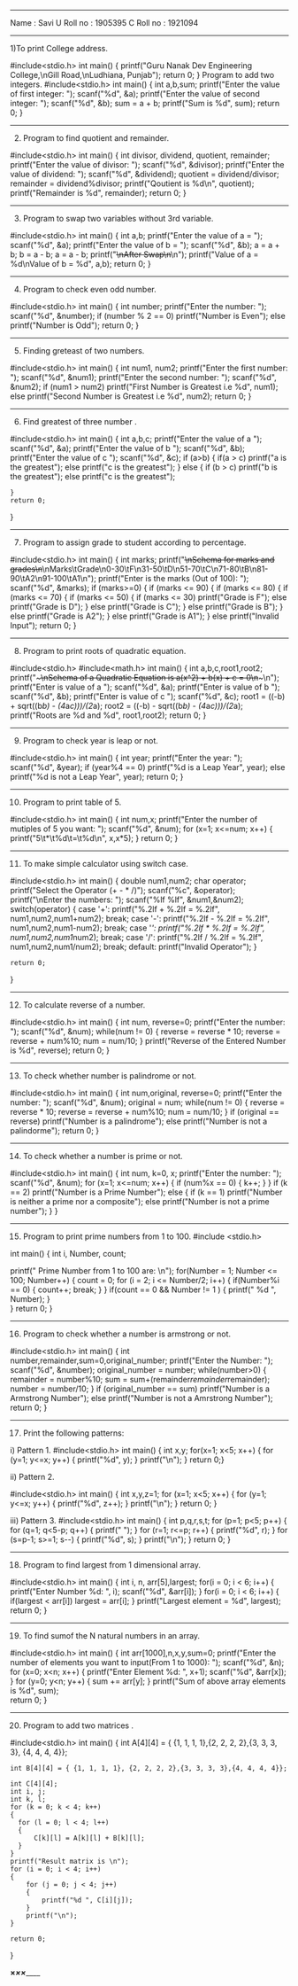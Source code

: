 ____________________________________________________

   Name : Savi
   U Roll no : 1905395
   C Roll no : 1921094

____________________________________________________

1)To print College address.


#include<stdio.h>
int main()
{
    printf("Guru Nanak Dev Engineering College,\nGill Road,\nLudhiana, Punjab");
    return 0;
}
Program to add two integers.
#include<stdio.h>
int main()
{
    int a,b,sum;
    printf("Enter the value of first integer: ");
    scanf("%d", &a);
    printf("Enter the value of second integer: ");
    scanf("%d", &b);
    sum = a + b;
    printf("Sum is %d", sum);
    return 0;
}
____________________________________________________

2) Program to find quotient and remainder.

#include<stdio.h>
int main()
{
    int divisor, dividend, quotient, remainder;
    printf("Enter the value of divisor: ");
    scanf("%d", &divisor);
    printf("Enter the value of dividend: ");
    scanf("%d", &dividend);
    quotient = dividend/divisor;
    remainder = dividend%divisor; 
    printf("Qoutient is %d\n", quotient);
    printf("Remainder is %d", remainder);
    return 0;
} 
____________________________________________________

3) Program to swap two variables without 3rd variable.

#include<stdio.h>
int main()
{
    int a,b;
    printf("Enter the value of a = ");
    scanf("%d", &a);
    printf("Enter the value of b = ");
    scanf("%d", &b);
    a = a + b;
    b = a - b;
    a = a - b;
    printf("~~~~~~~~~~~~~~~~\nAfter Swap\n~~~~~~~~~~~~~~~~\n");
    printf("Value of a = %d\nValue of b = %d", a,b);
    return 0;
}

____________________________________________________
4) Program to check even odd number.

#include<stdio.h>
int main()
{
    int number;
    printf("Enter the number: ");
    scanf("%d", &number);
    if (number % 2 == 0)
    printf("Number is Even");
    else
    printf("Number is Odd");
    return 0;
}

____________________________________________________
5) Finding greteast of two numbers.

#include<stdio.h>
int main()
{
    int num1, num2;
    printf("Enter the first number: ");
    scanf("%d", &num1);
    printf("Enter the second number: ");
    scanf("%d", &num2);
    if (num1 > num2)
    printf("First Number is Greatest i.e %d", num1);
    else
    printf("Second Number is Greatest i.e %d", num2); 
    return 0;
}

____________________________________________________
6) Find greatest of three number .

#include<stdio.h>
int main()
{
    int a,b,c;
    printf("Enter the value of a ");
    scanf("%d", &a);
    printf("Enter the value of b ");
    scanf("%d", &b);
    printf("Enter the value of c ");
    scanf("%d", &c);
    if (a>b)
    {
        if(a > c)
        printf("a is the greatest");
        else
        printf("c is the greatest");
    }
    else
    {
        if (b > c)
        printf("b is the greatest");
        else
        printf("c is the greatest");
        
    }
    return 0;
    
}

____________________________________________________
7) Program to assign grade to student according to percentage.

#include<stdio.h>
int main()
{
    int marks;
    printf("~~~~~~~~~~~~~~~~~~~~~~~~~~~~~~\nSchema for marks and grades\n~~~~~~~~~~~~~~~~~~~~~~~~~~~~~~\nMarks\tGrade\n0-30\tF\n31-50\tD\n51-70\tC\n71-80\tB\n81-90\tA2\n91-100\tA1\n");
    printf("Enter is the marks (Out of 100): ");
    scanf("%d", &marks);
    if (marks>=0)
    {
        if (marks <= 90)
            {
                if (marks <= 80)
                {
                    if (marks <= 70)
                    {
                        if (marks <= 50)
                        {
                            if (marks <= 30)
                            printf("Grade is F");
                            else
                            printf("Grade is D");
                        }
                        else
                        printf("Grade is C");
                    }
                    else
                    printf("Grade is B");
                }
                else
                printf("Grade is A2");
            }
        else
        printf("Grade is A1");
    }
    else 
    printf("Invalid Input");
    return 0;
}
____________________________________________________

8) Program to print roots of quadratic equation.

#include<stdio.h>
#include<math.h>
int main()
{
    int a,b,c,root1,root2;
    printf("~~~~~~~~~~~~~~~~~~~~~~~~~~~~~~~~~~~~~~~~~~~~~~~~~~~~~~~~~\nSchema of a Quadratic Equation is a(x^2) + b(x) + c = 0\n~~~~~~~~~~~~~~~~~~~~~~~~~~~~~~~~~~~~~~~~~~~~~~~~~~~~~~~~~\n");
    printf("Enter is value of a ");
    scanf("%d", &a);
    printf("Enter is value of b ");
    scanf("%d", &b);
    printf("Enter is value of c ");
    scanf("%d", &c);
    root1 = ((-b) + sqrt((b*b) - (4*a*c)))/(2*a);
    root2 = ((-b) - sqrt((b*b) - (4*a*c)))/(2*a);
    printf("Roots are %d and %d", root1,root2);
    return 0;
}
____________________________________________________

9) Program to check year is leap or not.

#include<stdio.h>
int main()
{
    int year;
    printf("Enter the year: ");
    scanf("%d", &year);
    if (year%4 == 0)
    printf("%d is a Leap Year", year);
    else 
    printf("%d is not a Leap Year", year);
    return 0;
}

____________________________________________________
10) Program to print table of 5.


#include<stdio.h>
int main()
{
    int num,x;
    printf("Enter the number of mutiples of 5 you want: ");
    scanf("%d", &num);
    for (x=1; x<=num; x++)
    {
        printf("5\t*\t%d\t=\t%d\n", x,x*5);
    }
    return 0;
}

____________________________________________________
11) To make simple calculator using switch case.

#include<stdio.h>
int main()
{
    double num1,num2;
    char operator;
    printf("Select the Operator (+ - * /)");
    scanf("%c", &operator);
    printf("\nEnter the numbers: ");
    scanf("%lf %lf", &num1,&num2);
    switch(operator)
    {
        case '+':
        printf("%.2lf + %.2lf = %.2lf", num1,num2,num1+num2);
        break;
        case '-':
        printf("%.2lf - %.2lf = %.2lf", num1,num2,num1-num2);
        break;
        case '*':
        printf("%.2lf * %.2lf = %.2lf", num1,num2,num1*num2);
        break;
        case '/':
        printf("%.2lf / %.2lf = %.2lf", num1,num2,num1/num2);
        break;
        default:
        printf("Invalid Operator");
    }

    return 0;
}

____________________________________________________
12) To calculate reverse of a number.

#include<stdio.h>
int main()
{
    int num, reverse=0;
    printf("Enter the number: ");
    scanf("%d", &num);
    while(num != 0)
    {
        reverse = reverse * 10;
        reverse = reverse + num%10;
        num = num/10;
    }
    printf("Reverse of the Entered Number is %d", reverse);
    return 0;
}

____________________________________________________
13) To check whether number is palindrome or not.

 #include<stdio.h>
int main()
{
    int num,original, reverse=0;
    printf("Enter the number: ");
    scanf("%d", &num);
    original = num;
    while(num != 0)
    {
        reverse = reverse * 10;
        reverse = reverse + num%10;
        num = num/10;
    }
    if (original == reverse)
    printf("Number is a palindrome");
    else 
    printf("Number is not a palindorme");
    return 0;
}

____________________________________________________
14) To check whether a number is prime or not.

#include<stdio.h>
int main()
{
    int num, k=0, x;
    printf("Enter the number: ");
    scanf("%d", &num);
    for (x=1; x<=num; x++)
    {
        if (num%x == 0)
        {
            k++;
        }
    }
    if (k == 2)
    printf("Number is a Prime Number");
    else 
    {
        if (k == 1)
        printf("Number is neither a prime nor a composite");
        else
        printf("Number is not a prime number");
    }
}
____________________________________________________

15) Program to print prime numbers from 1 to 100.
#include <stdio.h>
 
int main()
{
  int i, Number, count; 
  
  printf(" Prime Number from 1 to 100 are: \n"); 
  for(Number = 1; Number <= 100; Number++)
  {
    count = 0;
    for (i = 2; i <= Number/2; i++)
    {
  	if(Number%i == 0)
  	{
     	  count++;
  	  break;
	}
    }
    if(count == 0 && Number != 1 )
    {
	printf(" %d ", Number);
    }  
  }
  return 0;
} 

____________________________________________________
16) Program to check whether a number is armstrong or not.

#include<stdio.h>
int main()
{
    int number,remainder,sum=0,original_number;
    printf("Enter the Number: ");
    scanf("%d", &number);
    original_number = number;
    while(number>0)
    {
        remainder = number%10;
        sum = sum+(remainder*remainder*remainder);
        number = number/10;
    }
    if (original_number == sum)
    printf("Number is a Armstrong Number");
    else 
    printf("Number is not a Amrstrong Number");
    return 0;
}

____________________________________________________
17) Print the following patterns:

i) Pattern 1.
#include<stdio.h>
int main()
{
    int x,y;
    for(x=1; x<5; x++)
    {
        for (y=1; y<=x; y++)
        {
            printf("%d", y);
        }
        printf("\n");
    }
    return 0;} 


ii) Pattern 2.

#include<stdio.h>
int main()
{
    int x,y,z=1;
    for (x=1; x<5; x++)
    {
        for (y=1; y<=x; y++)
        {
            printf("%d", z++);
        }
        printf("\n");
    }
    return 0;
}


iii) Pattern 3.
#include<stdio.h>
int main()
{
    int p,q,r,s,t;
    for (p=1; p<5; p++)
    {
        for (q=1; q<5-p; q++)
        {
            printf(" ");
        }
        for (r=1; r<=p; r++)
        {
            printf("%d", r);
        }
        for (s=p-1; s>=1; s--)
        {
            printf("%d", s);
        }
        printf("\n");
    }
    return 0;
}

____________________________________________________
18) Program to find largest from 1 dimensional array.

#include<stdio.h>
int main()
{
    int i, n, arr[5],largest;
    for(i = 0; i < 6; i++)
    {
       printf("Enter Number %d: ", i);
       scanf("%d", &arr[i]);
    }
    for(i = 0; i < 6; i++)
    {
       if(largest < arr[i])
           largest = arr[i];
    }
    printf("Largest element = %d", largest);
    return 0;
}

____________________________________________________
19) To find sumof the N natural numbers in an array.

#include<stdio.h>
int main()
{
    int arr[1000],n,x,y,sum=0;
    printf("Enter the number of elements you want to input(From 1 to 1000): ");
    scanf("%d", &n);
    for (x=0; x<n; x++)
    {
        printf("Enter Element %d: ", x+1);
        scanf("%d", &arr[x]);
    }
    for (y=0; y<n; y++)
    {
        sum += arr[y];
    }
    printf("Sum of above array elements is %d", sum);                    
    return 0;
}

____________________________________________________

20) Program to add two matrices .

#include<stdio.h>
int main() 
{ 
    int A[4][4] = { {1, 1, 1, 1},{2, 2, 2, 2},{3, 3, 3, 3}, {4, 4, 4, 4}}; 
  
    int B[4][4] = { {1, 1, 1, 1}, {2, 2, 2, 2},{3, 3, 3, 3},{4, 4, 4, 4}}; 
  
    int C[4][4];
    int i, j; 
    int k, l; 
    for (k = 0; k < 4; k++)
    {
      for (l = 0; l < 4; l++) 
      {
          C[k][l] = A[k][l] + B[k][l];   
      }        
    } 
    printf("Result matrix is \n"); 
    for (i = 0; i < 4; i++) 
    { 
        for (j = 0; j < 4; j++)
        {
            printf("%d ", C[i][j]);
        }    
        printf("\n"); 
    } 
  
    return 0; 
}

________×_____________________×________________×_______
